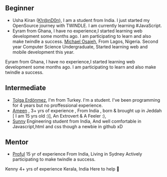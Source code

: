 ## Beginner

- Usha Kiran ([K!r@nD0n](https://twitter.com/ushakiran_m)), I am a student from India. I just started my OpenSource journey with TWINDLE. I am currently learning #JavaScript.
- Eyram from Ghana, I have no experience,I started learning web development some months ago. I am participating to learn and also make twindle a success.
[Michael Osajeh](https://github.com/michaelcosj),
From Lagos, Nigeria.
Second year Computer Science Undergraduate,
Started learning web and mobile development this year.

Eyram from Ghana, I have no experience,I started learning web development some months ago. I am participating to learn and also make twindle a success.


## Intermediate
- [Tolga Erdönmez](https://github.com/tolgaerdonmez), I'm from Turkey. I'm a student. I've been programming for 4 years but no proffessional experience.
- [Ameen](https://github.com/UnevenCoder) ,
3+ yrs of experience 
, From India , born & brought up in Jeddah [ I am 15 yrs old :)],
An Extrovert & A Feeler :),
- [Sunny](https://github.com/SunnyDev7)
Engineering student from India,
And well comfortable in Javascript,html and css 
though a newbie in github xD 

## Mentor
- [Proful](https://github.com/proful)
15 yr of experience
From India, Living in Sydney
Actively participating to make twindle a success.

Kenny
4+ yrs of experience
Kerala, India
Here to help :partying_face:
